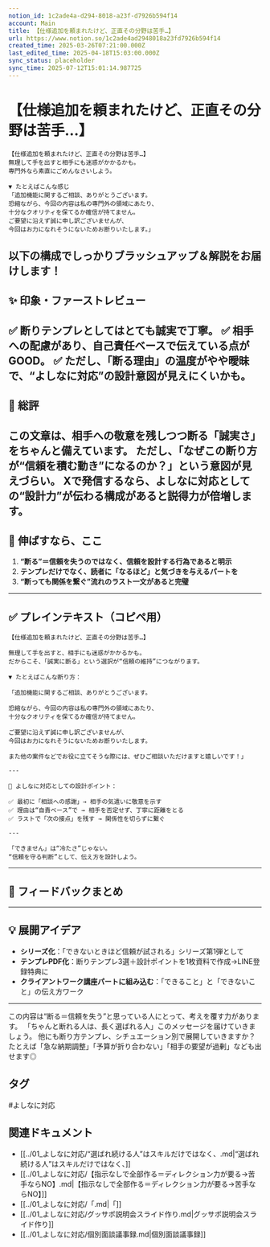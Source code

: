 ```yaml
---
notion_id: 1c2ade4a-d294-8018-a23f-d7926b594f14
account: Main
title: 【仕様追加を頼まれたけど、正直その分野は苦手…】
url: https://www.notion.so/1c2ade4ad2948018a23fd7926b594f14
created_time: 2025-03-26T07:21:00.000Z
last_edited_time: 2025-04-18T15:03:00.000Z
sync_status: placeholder
sync_time: 2025-07-12T15:01:14.987725
---
```

# 【仕様追加を頼まれたけど、正直その分野は苦手…】

```plain text
【仕様追加を頼まれたけど、正直その分野は苦手…】
無理して手を出すと相手にも迷惑がかかるかも。
専門外なら素直にごめんなさいしよう。

▼ たとえばこんな感じ
「追加機能に関するご相談、ありがとうございます。
恐縮ながら、今回の内容は私の専門外の領域にあたり、
十分なクオリティを保てるか確信が持てません。
ご要望に沿えず誠に申し訳ございませんが、
今回はお力になれそうにないためお断りいたします。」

```
以下の構成でしっかりブラッシュアップ＆解説をお届けします！
---
## ✨ 印象・ファーストレビュー
✅ **断りテンプレとしてはとても誠実で丁寧。**
✅ 相手への配慮があり、自己責任ベースで伝えている点がGOOD。
✅ ただし、「断る理由」の温度がやや曖昧で、“よしなに対応”の設計意図が見えにくいかも。
---
## 🧾 総評
この文章は、相手への敬意を残しつつ断る「誠実さ」をちゃんと備えています。
ただし、「なぜこの断り方が“信頼を積む動き”になるのか？」という意図が見えづらい。
Xで発信するなら、**よしなに対応としての“設計力”が伝わる構成**があると説得力が倍増します。
---
## 🚀 伸ばすなら、ここ
1. **“断る”＝信頼を失うのではなく、信頼を設計する行為であると明示**
1. **テンプレだけでなく、読者に「なるほど」と気づきを与えるパートを**
1. **“断っても関係を繋ぐ”流れのラスト一文があると完璧**
---
## ✅ プレインテキスト（コピペ用）
```plain text
【仕様追加を頼まれたけど、正直その分野は苦手…】

無理して手を出すと、相手にも迷惑がかかるかも。
だからこそ、「誠実に断る」という選択が“信頼の維持”につながります。

▼ たとえばこんな断り方：

「追加機能に関するご相談、ありがとうございます。

恐縮ながら、今回の内容は私の専門外の領域にあたり、
十分なクオリティを保てるか確信が持てません。

ご要望に沿えず誠に申し訳ございませんが、
今回はお力になれそうにないためお断りいたします。

また他の案件などでお役に立てそうな際には、ぜひご相談いただけますと嬉しいです！」

---

📌 よしなに対応としての設計ポイント：

✅ 最初に「相談への感謝」→ 相手の気遣いに敬意を示す
✅ 理由は“自責ベース”で → 相手を否定せず、丁寧に距離をとる
✅ ラストで「次の接点」を残す → 関係性を切らずに繋ぐ

---

「できません」は“冷たさ”じゃない。
“信頼を守る判断”として、伝え方を設計しよう。
```
---
## 🧰 フィードバックまとめ
---
## 💡 展開アイデア
- **シリーズ化**：「できないときほど信頼が試される」シリーズ第1弾として
- **テンプレPDF化**：断りテンプレ3選＋設計ポイントを1枚資料で作成→LINE登録特典に
- **クライアントワーク講座パートに組み込む**：「できること」と「できないこと」の伝え方ワーク
---
この内容は“断る＝信頼を失う”と思っている人にとって、考えを覆す力があります。
「ちゃんと断れる人は、長く選ばれる人」このメッセージを届けていきましょう。
他にも断り方テンプレ、シチュエーション別で展開していきますか？
たとえば「急な納期調整」「予算が折り合わない」「相手の要望が過剰」なども出せます◎

## タグ

#よしなに対応 

## 関連ドキュメント

- [[../01_よしなに対応/“選ばれ続ける人”はスキルだけではなく、.md|“選ばれ続ける人”はスキルだけではなく、]]
- [[../01_よしなに対応/【指示なしで全部作る＝ディレクション力が要る→苦手ならNO】.md|【指示なしで全部作る＝ディレクション力が要る→苦手ならNO】]]
- [[../01_よしなに対応/「.md|「]]
- [[../01_よしなに対応/グッサポ説明会スライド作り.md|グッサポ説明会スライド作り]]
- [[../01_よしなに対応/個別面談議事録.md|個別面談議事録]]
